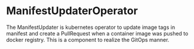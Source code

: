 # ManifestUpdaterOperator

The ManifestUpdater is kubernetes operator to update image tags in manifest and create a PullRequest when a container image was pushed to docker registry.
This is a component to realize the GitOps manner.
